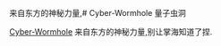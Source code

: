 来自东方的神秘力量,# Cyber-Wormhole 量子虫洞

[Cyber-Wormhole](https://github.com/xiao-chopin/Cyber-Wormhole)
来自东方的神秘力量,别让掌海知道了捏.
